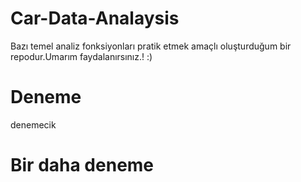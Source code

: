 # Car-Data-Analaysis
Bazı temel analiz fonksiyonları pratik etmek amaçlı oluşturduğum bir repodur.Umarım faydalanırsınız.! :)
# Deneme
denemecik
# Bir daha deneme

